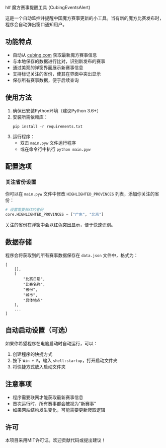 h# 魔方赛事提醒工具 (CubingEventsAlert)

这是一个自动监控并提醒中国魔方赛事更新的小工具。当有新的魔方比赛发布时，程序会自动弹出窗口通知用户。

## 功能特点

- 自动从 [cubing.com](https://cubing.com) 获取最新魔方赛事信息
- 与本地保存的数据进行比对，识别新发布的赛事
- 通过美观的弹窗界面展示新赛事信息
- 支持标记关注的省份，使其在界面中突出显示
- 保存所有赛事数据，便于后续查询

## 使用方法

1. 确保已安装Python环境（建议Python 3.6+）
2. 安装所需依赖库：
   ```
   pip install -r requirements.txt
   ```
3. 运行程序：
   - 双击 `main.pyw` 文件运行程序
   - 或在命令行中执行 `python main.pyw`

## 配置选项

### 关注省份设置

你可以在 `main.pyw` 文件中修改 `HIGHLIGHTED_PROVINCES` 列表，添加你关注的省份：

```python
# 设置需要标红的省份
core.HIGHLIGHTED_PROVINCES = ["广东", "北京"]
```

关注的省份在弹窗中会以红色突出显示，便于快速识别。

## 数据存储

程序会将获取到的所有赛事数据保存在 `data.json` 文件中，格式为：

```
[
    [],
    [
        "比赛日期",
        "比赛名称",
        "省份",
        "城市",
        "具体地点"
    ],
    ...
]
```

## 自动启动设置（可选）

如果你希望程序在电脑启动时自动运行，可以：

1. 创建程序的快捷方式
2. 按下 `Win + R`，输入 `shell:startup`，打开启动文件夹
3. 将快捷方式放入启动文件夹

## 注意事项

- 程序需要联网才能获取最新赛事信息
- 首次运行时，所有赛事都会被视为"新赛事"
- 如果网站结构发生变化，可能需要更新爬取逻辑

## 许可

本项目采用MIT许可证。欢迎贡献代码或提出建议！